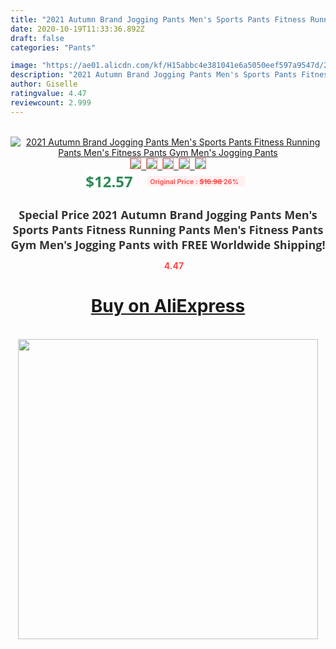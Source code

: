 ```yaml
---
title: "2021 Autumn Brand Jogging Pants Men's Sports Pants Fitness Running Pants Men's Fitness Pants Gym Men's Jogging Pants"
date: 2020-10-19T11:33:36.892Z
draft: false
categories: "Pants"

image: "https://ae01.alicdn.com/kf/H15abbc4e381041e6a5050eef597a9547d/2021-Autumn-Brand-Jogging-Pants-Men-s-Sports-Pants-Fitness-Running-Pants-Men-s-Fitness-Pants.jpg"
description: "2021 Autumn Brand Jogging Pants Men's Sports Pants Fitness Running Pants Men's Fitness Pants Gym Men's Jogging Pants"
author: Giselle
ratingvalue: 4.47
reviewcount: 2.999
---
```

<br>
<div style="text-align: center;">
<a href="https://s.click.aliexpress.com/e/_ApnjJP" target="_blank" rel="nofollow noopener noreferrer"><img alt="2021 Autumn Brand Jogging Pants Men's Sports Pants Fitness Running Pants Men's Fitness Pants Gym Men's Jogging Pants" class="magnifier-image" src="https://ae01.alicdn.com/kf/H15abbc4e381041e6a5050eef597a9547d/2021-Autumn-Brand-Jogging-Pants-Men-s-Sports-Pants-Fitness-Running-Pants-Men-s-Fitness-Pants.jpg_640x640.jpg">
<br>
<img style="border:1px solid salmon" src="https://ae01.alicdn.com/kf/H15abbc4e381041e6a5050eef597a9547d/2021-Autumn-Brand-Jogging-Pants-Men-s-Sports-Pants-Fitness-Running-Pants-Men-s-Fitness-Pants.jpg_120x120.jpg">&nbsp;&nbsp;<img style="border:1px solid salmon" src="https://ae01.alicdn.com/kf/H0b0d570661f746c5a34f27204a82455cO/2021-Autumn-Brand-Jogging-Pants-Men-s-Sports-Pants-Fitness-Running-Pants-Men-s-Fitness-Pants.jpg_120x120.jpg">&nbsp;&nbsp;<img style="border:1px solid salmon" src="https://ae01.alicdn.com/kf/Hd8cc6f4d821e4628bc0b622668fcbd263/2021-Autumn-Brand-Jogging-Pants-Men-s-Sports-Pants-Fitness-Running-Pants-Men-s-Fitness-Pants.jpg_120x120.jpg">&nbsp;&nbsp;<img style="border:1px solid salmon" src="https://ae01.alicdn.com/kf/H94cb1f0bddce481496d7ef696f062984n/2021-Autumn-Brand-Jogging-Pants-Men-s-Sports-Pants-Fitness-Running-Pants-Men-s-Fitness-Pants.jpg_120x120.jpg">&nbsp;&nbsp;<img style="border:1px solid salmon" src="https://ae01.alicdn.com/kf/H704580ac7c8f47b2b9fae753c5e90437p/2021-Autumn-Brand-Jogging-Pants-Men-s-Sports-Pants-Fitness-Running-Pants-Men-s-Fitness-Pants.jpg_120x120.jpg"></a></div><br0>
<div style="text-align: center;"><span style="background-color: white; border: 0px; box-sizing: border-box; color: seagreen; display: inline-block; font-family: &quot;open sans&quot; , &quot;arial&quot; , &quot;helvetica&quot; , sans-serif , &quot;heiti&quot;; font-size: 24px; font-stretch: inherit; font-weight: 700; line-height: inherit; margin: 0px 10px 0px 0px; padding: 0px; vertical-align: middle;">$12.57 </span>
<span style="background: rgb(255 , 241 , 241); border-radius: 3px; border: 0px; box-sizing: border-box; color: #ff4747; display: inline-block; font-family: inherit; font-size: 12px; font-stretch: inherit; font-style: inherit; font-variant: inherit; font-weight: 600; line-height: inherit; margin: 0px; padding: 2px 5px; transform: scale(0.9); vertical-align: middle;">Original Price : <b style="text-decoration: line-through;">$16.98 </b> 26%&nbsp;&nbsp;</span></div>
<h1 style="color: #333333; display: inline-block; font-family: &quot;open sans&quot; , &quot;arial&quot; , &quot;helvetica&quot; , sans-serif , &quot;heiti&quot;; font-size: 18px; font-stretch: inherit; font-weight: 700; text-align: center;">Special Price 2021 Autumn Brand Jogging Pants Men's Sports Pants Fitness Running Pants Men's Fitness Pants Gym Men's Jogging Pants with FREE Worldwide Shipping!</h1>
<div style="color: #ff4747; text-align: center;">
<img src="https://4.bp.blogspot.com/-M0ZcTcb-5uY/XleCXlxnR4I/AAAAAAAAAEc/OrjgMkXV1oMQFaCRZj5HQwOCBcu3w1FegCPcBGAYYCw/s1600/star.png" style="height: 15px;">&nbsp;<b>4.47</b></div>
<div class="button_cont" align="center"><a class="buynow_a" href="https://s.click.aliexpress.com/e/_ApnjJP" target="_blank" rel="nofollow noopener noreferrer"><H1>Buy on AliExpress</H1></a></div><br>
<div class="separator" style="clear: both; text-align: center;">
<img src="https://lh3.googleusercontent.com/-pTy5HemUv9M/XlePHvY0dAI/AAAAAAAAAE4/0nX5iRUoIWY8eMW9Dpxeirr157OZliDIgCLcBGAsYHQ/s1600/badge.gif" width="480">
</div>
